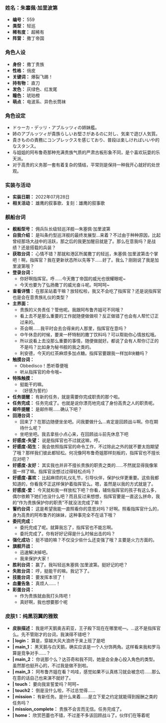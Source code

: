 ### 姓名：朱塞佩·加里波第
* **编号：** 559
* **类型：** 轻巡
* **稀有度：** 超稀有
* **阵营：** 撒丁帝国


### 角色人设
* **身份：** 撒丁贵族
* **性格：** 俏皮
* **关键词：** 爆裂飞踢！
* **持有物：** 直刀
* **发色：** 灰绿色、红发尾
* **瞳色：** 琥珀橙
* **萌点：** 电波系、异色长筒袜


### 角色设定
* ドゥーカ・デッリ・アブルッツィの姉妹艦。
* 姉のアブルッツィが貴族らしいお堅さがあるのに対し、気楽で遊び人気質。
* 貴きものの責務にコンプレックスを感じており、普段は楽しければいいや的なスタンス。
* 与姐姐的阿布鲁奇那种充满贵族气质的严肃古板形象不同，是个喜欢玩耍的乐天派。
* 对于高贵的义务那一套有着复杂的情结，平常则是保持一种我开心就好的处世观。


### 实装与活动
* **实装日期：** 2022年07月28日
* **相关活动：** 雄鹰的叙事歌、复刻：雄鹰的叙事歌


### 舰船台词
* **舰船型号：** 佣兵队长级轻巡洋舰—朱塞佩·加里波第
* **自我介绍：** 是叫条约型巡洋舰的最终发展型…来着？不过由于种种原因，比起曾经那场大战中的活跃，那之后的我更加醒目就是了。那么在意我吗？是战绩？还是搭载的兵装？
* **获取台词：** 心情不错？那就和港区所属撒丁的轻巡，朱塞佩·加里波第击个掌吧！啊，指挥官？我在更新状态所以先等下……好了。我么？刚刚说了我是加里波第哦？
* **登录台词：**
  * 你好啊指挥官。呼……今天撒丁帝国的威光也很耀眼呢~
  * 今天也要为了弘扬撒丁的威光奋斗呢。呵呵呵~
* **查看详情：** 在那呆站着干嘛？放轻松啦，我又不会吃了指挥官？还是说指挥官也是会在意贵族礼仪的类型？
* **主界面：**
  * 贵族的义务责任？管他呢。我跟阿布鲁齐姐可不同哦？
  * 看上去不是那么重要的工作就随便做做呗？反正做错了也会有人帮忙订正过来的。
  * 茶会啊……我平时会去合得来的人那里，指挥官在意吗？
  * 中午休息的时候，要来一杯特制的撒丁饮料吗？可以帮助你心情放松哦。
  * 所以说看上去没那么重要的事情，随便做就好。都说了会有人帮你订正的不是吗？比如身为秘书舰的我之类的。
  * 利安德，今天的红茶麻烦多加点糖。指挥官要跟我一样加8块糖吗？
* **触摸台词：**
  * Obbedisco！悉听尊便哦
  * 听从指挥官的命令哦~
* **特殊触摸：**
  * 挺能干的嘛。
  * （好感为誓约）
* **任务提醒：** 有新的任务，就是需要你完成职责的那个啦。
* **任务完成：** 任务完成了。也就是说你漂亮地完成了身份高贵之人的职责呢。
* **邮件提醒：** 是邮件啊……确认下吧？
* **回港台词：**
  * 回来了？在那边随便坐坐吧。问我要做什么…肯定是回顾战斗啊。你在期待什么呢？
  * 坐吧坐吧。我去拿些小点心来，在回顾战斗前先休息下吧
* **好感度-失望：** 说是指挥官也不过就这嘛，哼。
* **好感度-陌生：** 我会依照指挥官的命令工作，不过除此之外的就不要太抱期望了哦？那样我们彼此都轻松。何况像阿布鲁奇姐那样刻板的，指挥官也不擅长应对吧？
* **好感度-友好：** 其实我也并非不擅长贵族的职责之类的……不然就显得我像笨蛋一样了嘛。指挥官没想过过得轻松点吗？
* **好感度-喜欢：** 比起麻烦的礼仪礼节，引导伙伴，保护伙伴更重要。这些我都知道的，你看我不正这样保护着指挥官么。嗯，虽然是以我的方式就是了。
* **好感度-爱：** 今天就和我一样放松下吧？你看，辅佐指挥官的孩子有这么多，偶尔依赖下她们也没什么吧？而且反过来想想，指挥官要是一直这么拼命，我的“作为贵族保护你的职责”不就没法完成了嘛？
* **誓约台词：** 这是希望我能一直照看你的意思对吗？好啊。照看指挥官什么的，身为高贵的阿布鲁齐的妹妹，这种事完全不在话下哦？
* **委托完成：**
  * 委托完成了呢。就算我忘了，指挥官也不能忘啊。
  * 委托完成了。你有好好记得是什么时候出击的吗？
* **强化成功：** 挺不错的嘛？不仅没少些什么还变强了哦？主要是火力方面的。
* **旗舰开战：**
  * 迅速解决掉吧。
  * 我来保护大家！
* **胜利台词：** 赢了。我叫轻巡朱塞佩·加里波第。挺好记的吧？
* **失败台词：** 哼，挺能干的嘛。我记下了。
* **技能台词：** 要发挥本领了！
* **血量告急：** 真烦人……！
* **彩蛋台词：**
  * 作为贵族就由我打头阵吧！
  * 真好啊，我也想要那个呢


### 皮肤1：纯黑羽翼的雅致
* **皮肤描述：** 我是坏天鹅奥吉莉亚，王子殿下现在在哪里呢—。…这不是指挥官么。先不管刚才的台词，我演得不错吧？
* **| login：** 算是，穿越大风大浪终于来上班了是吧
* **| main_1：** 黑天鹅与白天鹅，确实应该是一个人分饰两角。这样看来我和罗马算是竞争对手……？
* **| main_2：** 你说那个么？达芬奇和我不同，她是会全身心投入角色的类型。虽然那也挺开心的，不过我是做不到啦。
* **| main_3：** 阿布鲁齐姐在看？呜哇，感觉如果不认真练习就会被念叨……那么在意的话自己也来演不就好了。
* **| touch：** 要向我宣誓爱吗？呵呵~
* **| touch2：** 倒是没什么啦，不过总觉得……
* **| mission：** 有新任务。是什么来着……是立下爱之约定就能得到报酬之类的任务吗？
* **| mission_complete：** 贵族不会言而无信。任务完成了。
* **| home：** 欣赏芭蕾也不错，不过差不多该回顾战斗了。伙伴们在等着呢
